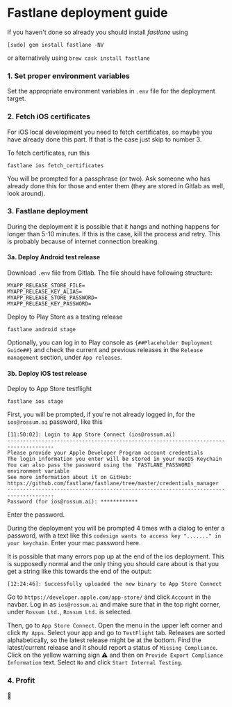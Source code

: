 # Fastlane deployment guide

If you haven't done so already you should install _fastlane_ using

```
[sudo] gem install fastlane -NV
```

or alternatively using `brew cask install fastlane`

### 1. Set proper environment variables

Set the appropriate environment variables in `.env` file for the deployment target.

### 2. Fetch iOS certificates

For iOS local development you need to fetch certificates, so maybe you have already done this part. If that is the case just skip to number 3.

To fetch certificates, run this

```
fastlane ios fetch_certificates
```

You will be prompted for a passphrase (or two). Ask someone who has already done this for those and enter them (they are stored in Gitlab as well, look around).

### 3. Fastlane deployment

During the deployment it is possible that it hangs and nothing happens for longer than 5-10 minutes. If this is the case, kill the process and retry. This is probably because of internet connection breaking.

#### 3a. Deploy Android test release

Download `.env` file from Gitlab. The file should have following structure:

```
MYAPP_RELEASE_STORE_FILE=
MYAPP_RELEASE_KEY_ALIAS=
MYAPP_RELEASE_STORE_PASSWORD=
MYAPP_RELEASE_KEY_PASSWORD=
```

Deploy to Play Store as a testing release

```
fastlane android stage
```

Optionally, you can log in to Play console as `{##Placeholder Deployment Guide##}` and check the current and previous releases in the `Release management` section, under `App releases`.

#### 3b. Deploy iOS test release

Deploy to App Store testflight

```
fastlane ios stage
```

First, you will be prompted, if you're not already logged in, for the `ios@rossum.ai` password, like this

```
[11:50:02]: Login to App Store Connect (ios@rossum.ai)
-------------------------------------------------------------------------------------
Please provide your Apple Developer Program account credentials
The login information you enter will be stored in your macOS Keychain
You can also pass the password using the `FASTLANE_PASSWORD` environment variable
See more information about it on GitHub: https://github.com/fastlane/fastlane/tree/master/credentials_manager
-------------------------------------------------------------------------------------
Password (for ios@rossum.ai): ************
```

Enter the password.

During the deployment you will be prompted 4 times with a dialog to enter a password, with a text like this `codesign wants to access key "......." in your keychain`. Enter your mac password here.

It is possible that many errors pop up at the end of the ios deployment. This is supposedly normal and the only thing you should care about is that you get a string like this towards the end of the output:

```
[12:24:46]: Successfully uploaded the new binary to App Store Connect
```

Go to `https://developer.apple.com/app-store/` and click `Account` in the navbar. Log in as `ios@rossum.ai` and make sure that in the top right corner, under `Rossum Ltd.`, `Rossum Ltd.` is selected.

Then, go to `App Store Connect`. Open the menu in the upper left corner and click `My Apps`. Select your app and go to `TestFlight` tab. Releases are sorted alphabetically, so the latest release might be at the bottom. Find the latest/current release and it should report a status of `Missing Compliance`. Click on the yellow warning sign ⚠️ and then on `Provide Export Compliance Information` text. Select `No` and click `Start Internal Testing`.

### 4. Profit

:tada: